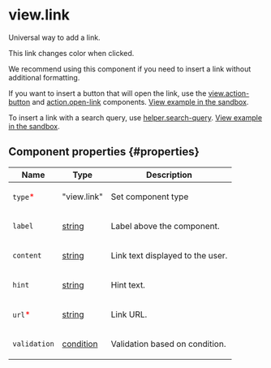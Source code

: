 # view.link

Universal way to add a link.

This link changes color when clicked.

We recommend using this component if you need to insert a link without additional formatting.

If you want to insert a button that will open the link, use the [view.action-button](view.action-button.md) and [action.open-link](action.open-link.md) components. [View example in the sandbox](https://clck.ru/asSwj).

To insert a link with a search query, use [helper.search-query](helper.search-query.md). [View example in the sandbox](https://clck.ru/TRCLB).

## Component properties {#properties}

| Name                                     | Type                                                                                   | Description                             |
| ---------------------------------------- | -------------------------------------------------------------------------------------- | --------------------------------------- |
| `type`<span style="color: red">\*</span> | "view.link"                                                                            | <p>Set component type</p>               |
| `label`                                  | <a class="xref popup-link" href="../concepts/types.dita#types/string">string</a>       | <p>Label above the component.</p>       |
| `content`                                | <a class="xref popup-link" href="../concepts/types.dita#types/string">string</a>       | <p>Link text displayed to the user.</p> |
| `hint`                                   | <a class="xref popup-link" href="../concepts/types.dita#types/string">string</a>       | <p>Hint text.</p>                       |
| `url`<span style="color: red">\*</span>  | <a class="xref popup-link" href="../concepts/types.dita#types/string">string</a>       | <p>Link URL.</p>                        |
| `validation`                             | <a class="xref popup-link" href="../concepts/types.dita#types/condition">condition</a> | <p>Validation based on condition.</p>   |
